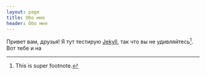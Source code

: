 ```yaml
---
layout: page
title: Обо мне
header: Обо мне
---
```

Привет вам, друзья! Я тут тестирую [Jekyll][ref-jekyll], так что вы не удивляйтесь[^footnote]. Вот тебе и на

[ref-jekyll]: http://jekyllbootstrap.com/
[^footnote]: This is super footnote.
